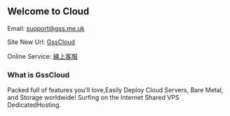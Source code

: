 ## Welcome to Cloud

Email:  support@gss.me.uk

Site New Url:  <a href="https://gss.me.uk/" target="_blank">GssCloud</a>

Online Service:  <a href="https://tawk.to/chat/5bc3ff7008387933e5bb4d56/default" target="_blank">線上客服</a>


### What is GssCloud
Packed full of features you'll love,Easily Deploy Cloud Servers, Bare Metal, and Storage worldwide!
Surfing on the Internet
Shared VPS DedicatedHosting.



<script type="text/javascript">
	$(document).ready(function() {
	    
		$('a[href^="http"]').each(function() {
			$(this).attr('target', '_blank');
		});
	});
</script>
